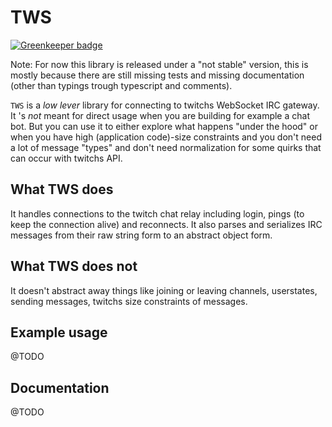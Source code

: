 # TWS

[![Greenkeeper badge](https://badges.greenkeeper.io/jancba/tws.svg)](https://greenkeeper.io/)

Note: For now this library is released under a "not stable" version, this is mostly because there are still missing tests and missing documentation (other than typings trough typescript and comments).

`TWS` is a *low lever* library for connecting to twitchs  WebSocket IRC gateway.
It 's *not* meant for direct usage when you are building for example a chat bot. But you can use it to either explore what happens "under the hood" or when you have high (application code)-size constraints and you don't need a lot of message "types" and don't need normalization for some quirks that can occur with twitchs API.

## What TWS does
It handles connections to the twitch chat relay including login, pings (to keep the connection alive) and reconnects.
It also parses and serializes IRC messages from their raw string form to an abstract object form.

## What TWS does not
It doesn't abstract away things like joining or leaving channels, userstates, sending messages, twitchs size constraints of messages. 

## Example usage
@TODO

## Documentation 
@TODO

